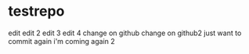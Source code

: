 # testrepo
edit
edit 2
edit 3
edit 4
change on github
change on github2
just want to commit again
i'm coming again 2
